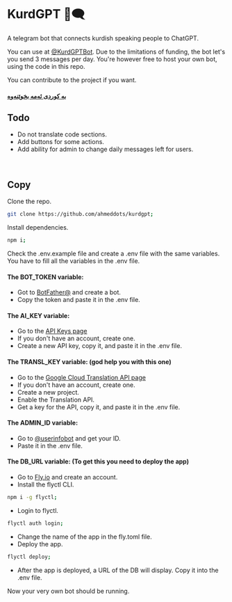 # KurdGPT 🤖🗨

A telegram bot that connects kurdish speaking people to ChatGPT.

You can use at [@KurdGPTBot](https://t.me/KurdGPTBot). Due to the limitations of funding, the bot let's you send 3 messages per day. You're however free to host your own bot, using the code in this repo.

You can contribute to the project if you want.

#### [بە کوردی ئەمە بخوێنەوە](./README-KU.md)

## Todo

- Do not translate code sections.
- Add buttons for some actions.
- Add ability for admin to change daily messages left for users.

<br>

## Copy

Clone the repo.

```bash
git clone https://github.com/ahmeddots/kurdgpt;
```

Install dependencies.

```bash
npm i;
```

Check the .env.example file and create a .env file with the same variables. You have to fill all the variables in the .env file.

#### The BOT_TOKEN variable:

- Got to [BotFather@](https://t.me/BotFather) and create a bot.
- Copy the token and paste it in the .env file.

#### The AI_KEY variable:

- Go to the [API Keys page](https://platform.openai.com/account/api-keys)
- If you don't have an account, create one.
- Create a new API key, copy it, and paste it in the .env file.

#### The TRANSL_KEY variable: (god help you with this one)

- Go to the [Google Cloud Translation API page](https://cloud.google.com/translate)
- If you don't have an account, create one.
- Create a new project.
- Enable the Translation API.
- Get a key for the API, copy it, and paste it in the .env file.

#### The ADMIN_ID variable:

- Go to [@userinfobot](https://t.me/userinfobot) and get your ID.
- Paste it in the .env file.

#### The DB_URL variable: (To get this you need to deploy the app)

- Go to [Fly.io](https://fly.io) and create an account.
- Install the flyctl CLI.

```bash
npm i -g flyctl;
```

- Login to flyctl.

```bash
flyctl auth login;
```

- Change the name of the app in the fly.toml file.
- Deploy the app.

```bash
flyctl deploy;
```

- After the app is deployed, a URL of the DB will display. Copy it into the .env file.

Now your very own bot should be running.
